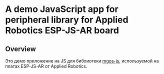 # A demo JavaScript app for peripheral library for Applied Robotics ESP-JS-AR board

## Overview

Это демо приложение на JS для библиотеки [mgos-js](https://github.com/AppliedRobotics/mgos-jsar), используемой на платах ESP-JS-AR от Applied Robotics.